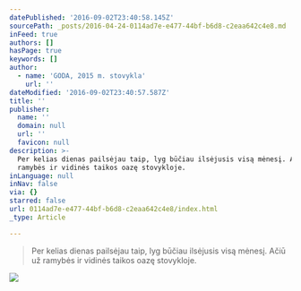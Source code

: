 ```yaml
---
datePublished: '2016-09-02T23:40:58.145Z'
sourcePath: _posts/2016-04-24-0114ad7e-e477-44bf-b6d8-c2eaa642c4e8.md
inFeed: true
authors: []
hasPage: true
keywords: []
author:
  - name: 'GODA, 2015 m. stovykla'
    url: ''
dateModified: '2016-09-02T23:40:57.587Z'
title: ''
publisher:
  name: ''
  domain: null
  url: ''
  favicon: null
description: >-
  Per kelias dienas pailsėjau taip, lyg būčiau ilsėjusis visą mėnesį. Ačiū už
  ramybės ir vidinės taikos oazę stovykloje.
inLanguage: null
inNav: false
via: {}
starred: false
url: 0114ad7e-e477-44bf-b6d8-c2eaa642c4e8/index.html
_type: Article

---
```

> Per kelias dienas pailsėjau taip, lyg būčiau ilsėjusis visą mėnesį. Ačiū už ramybės ir vidinės taikos oazę stovykloje.

![](https://the-grid-user-content.s3-us-west-2.amazonaws.com/3bcebbc7-1763-429e-a3eb-18876b517848.jpg)